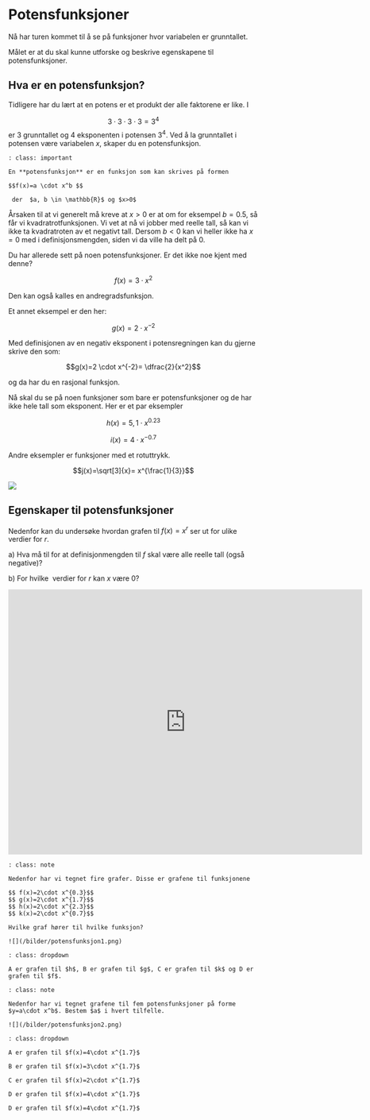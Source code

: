 # Potensfunksjoner

Nå har turen kommet til å se på funksjoner hvor variabelen er grunntallet.

Målet er at du skal kunne utforske og beskrive egenskapene til potensfunksjoner. 


## Hva er en potensfunksjon? 

Tidligere har du lært at en potens er et produkt der alle faktorene er like. I 

$$ 3 \cdot 3 \cdot 3 \cdot 3 = 3^4 $$
er $3$ grunntallet og $4$ eksponenten i potensen $3^4$. Ved å la grunntallet i potensen være variabelen $x$, skaper du en potensfunksjon.

```{admonition} Definisjon  
: class: important

En **potensfunksjon** er en funksjon som kan skrives på formen

$$f(x)=a \cdot x^b $$

 der  $a, b \in \mathbb{R}$ og $x>0$ 
```

Årsaken til at vi generelt må kreve at $x>0$ er at om for eksempel $b=0.5$, så får vi kvadratrotfunksjonen. Vi vet at nå vi jobber med reelle tall, så kan vi ikke ta kvadratroten av et negativt tall. Dersom $b<0$ kan vi heller ikke ha $x=0$ med i definisjonsmengden, siden vi da ville ha delt på 0. 

Du har allerede sett på noen potensfunksjoner. Er det ikke noe kjent med denne?

$$f(x)=3 \cdot x^2$$

Den kan også kalles en andregradsfunksjon.

Et annet eksempel er den her:

$$g(x)=2 \cdot x^{-2}$$

Med definisjonen av en negativ eksponent i potensregningen kan du gjerne skrive den som:

$$g(x)=2 \cdot x^{-2}= \dfrac{2}{x^2}$$

og da har du en rasjonal funksjon.

Nå skal du se på noen funksjoner som bare er potensfunksjoner og de har ikke hele tall som eksponent. Her er et par eksempler

$$h(x)=5,1 \cdot x^{0.23}$$

$$i(x)=4 \cdot x^{-0.7}$$

Andre eksempler er funksjoner med et rotuttrykk.

$$j(x)=\sqrt[3]{x}= x^{\frac{1}{3}}$$

![](/bilder/RootAndPowerFunctions.svg)

## Egenskaper til potensfunksjoner

Nedenfor kan du undersøke hvordan grafen til $f(x)=x^r$ ser ut for ulike verdier for $r$.

a) Hva må til for at definisjonmengden til $f$ skal være alle reelle tall (også negative)?</p>

b) For hvilke &nbsp;verdier for $r$ kan $x$ være 0?&nbsp;</p>

<p><iframe scrolling="no" src="https://www.geogebratube.org/material/iframe/id/mdstfqu3/width/713/height/534/border/888888/rc/false/ai/false/sdz/true/smb/false/stb/false/stbh/true/ld/false/sri/true/at/preferhtml5" width="713px" height="534px" style="border: 0px;"> </iframe></p>


```{admonition} Oppgave 1
: class: note

Nedenfor har vi tegnet fire grafer. Disse er grafene til funksjonene

$$ f(x)=2\cdot x^{0.3}$$
$$ g(x)=2\cdot x^{1.7}$$
$$ h(x)=2\cdot x^{2.3}$$
$$ k(x)=2\cdot x^{0.7}$$

Hvilke graf hører til hvilke funksjon? 

![](/bilder/potensfunksjon1.png)

```


```{admonition} Fasit
: class: dropdown

A er grafen til $h$, B er grafen til $g$, C er grafen til $k$ og D er grafen til $f$. 

```

```{admonition} Oppgave 2
: class: note

Nedenfor har vi tegnet grafene til fem potensfunksjoner på forme $y=a\cdot x^b$. Bestem $a$ i hvert tilfelle.  

![](/bilder/potensfunksjon2.png)
```

```{admonition} Fasit 
: class: dropdown

A er grafen til $f(x)=4\cdot x^{1.7}$

B er grafen til $f(x)=3\cdot x^{1.7}$

C er grafen til $f(x)=2\cdot x^{1.7}$

D er grafen til $f(x)=4\cdot x^{1.7}$

D er grafen til $f(x)=4\cdot x^{1.7}$

```
